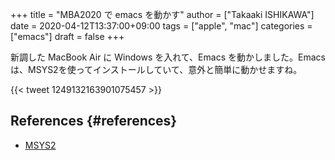 +++
title = "MBA2020 で emacs を動かす"
author = ["Takaaki ISHIKAWA"]
date = 2020-04-12T13:37:00+09:00
tags = ["apple", "mac"]
categories = ["emacs"]
draft = false
+++

新調した MacBook Air に Windows を入れて、Emacs を動かしました。Emacs は、MSYS2を使ってインストールしていて、意外と簡単に動かせますね。

{{< tweet 1249132163901075457 >}}


## References {#references}

-   [MSYS2](https://www.msys2.org/)
